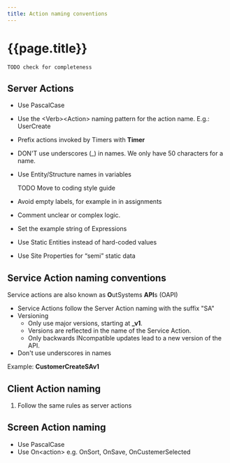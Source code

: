 ```yaml
---
title: Action naming conventions
---
```

# {{page.title}}

    TODO check for completeness

## Server Actions

* Use PascalCase
* Use the \<Verb\>\<Action\> naming pattern for the action name. E.g.: UserCreate
* Prefix actions invoked by Timers with **Timer**
* DON'T use underscores (_) in names. We only have 50 characters for a name.
* Use Entity/Structure names in variables

    TODO Move to coding style guide

* Avoid empty labels, for example in in assignments
* Comment unclear or complex logic.
* Set the example string of Expressions
* Use Static Entities instead of hard-coded values
* Use Site Properties for “semi” static data

## Service Action naming conventions

Service actions are also known as **O**utSystems **API**s (OAPI)

* Service Actions follow the Server Action naming with the suffix "SA"
* Versioning
    * Only use major versions, starting at **_v1**.
    * Versions are reflected in the name of the Service Action.
    * Only backwards INcompatible updates lead to a new version of the API.
* Don't use underscores in names

Example: **CustomerCreateSAv1**

## Client Action naming

1. Follow the same rules as server actions

## Screen Action naming

* Use PascalCase
* Use On\<action\> e.g. OnSort, OnSave, OnCustemerSelected
